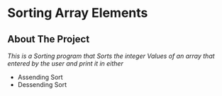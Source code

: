 # Sorting Array Elements
## About The Project
*This is a Sorting program that Sorts the integer Values of an array that entered by the user 
and print it in either*
* Assending Sort
* Dessending Sort





